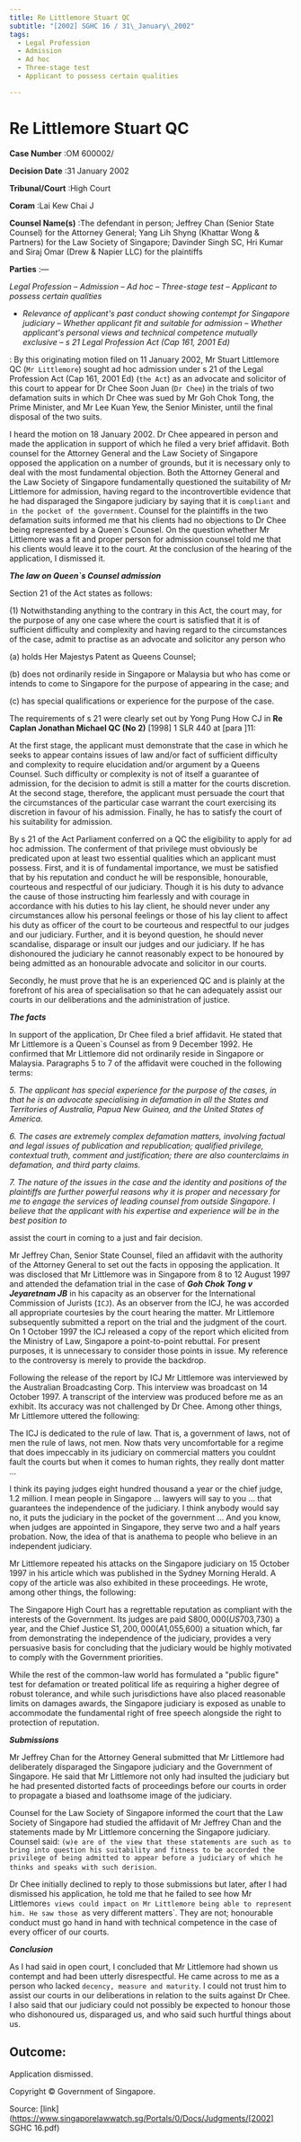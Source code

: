 ```yaml
---
title: Re Littlemore Stuart QC
subtitle: "[2002] SGHC 16 / 31\_January\_2002"
tags:
  - Legal Profession
  - Admission
  - Ad hoc
  - Three-stage test
  - Applicant to possess certain qualities

---
```

# Re Littlemore Stuart QC 



**Case Number** :OM 600002/ 

**Decision Date** :31 January 2002 

**Tribunal/Court** :High Court 

**Coram** :Lai Kew Chai J 

**Counsel Name(s)** :The defendant in person; Jeffrey Chan (Senior State Counsel) for the Attorney General; Yang Lih Shyng (Khattar Wong & Partners) for the Law Society of Singapore; Davinder Singh SC, Hri Kumar and Siraj Omar (Drew & Napier LLC) for the plaintiffs 

**Parties** :— 

_Legal Profession_ – _Admission_ – _Ad hoc_ – _Three-stage test_ – _Applicant to possess certain qualities_ 

- _Relevance of applicant's past conduct showing contempt for Singapore judiciary_ – _Whether applicant fit and suitable for admission_ – _Whether applicant's personal views and technical competence mutually exclusive_ – _s 21 Legal Profession Act (Cap 161, 2001 Ed)_ 

: By this originating motion filed on 11 January 2002, Mr Stuart Littlemore QC (`Mr Littlemore`) sought ad hoc admission under s 21 of the Legal Profession Act (Cap 161, 2001 Ed) (`the Act`) as an advocate and solicitor of this court to appear for Dr Chee Soon Juan (`Dr Chee`) in the trials of two defamation suits in which Dr Chee was sued by Mr Goh Chok Tong, the Prime Minister, and Mr Lee Kuan Yew, the Senior Minister, until the final disposal of the two suits. 

I heard the motion on 18 January 2002. Dr Chee appeared in person and made the application in support of which he filed a very brief affidavit. Both counsel for the Attorney General and the Law Society of Singapore opposed the application on a number of grounds, but it is necessary only to deal with the most fundamental objection. Both the Attorney General and the Law Society of Singapore fundamentally questioned the suitability of Mr Littlemore for admission, having regard to the incontrovertible evidence that he had disparaged the Singapore judiciary by saying that it is `compliant` and `in the pocket of the government`. Counsel for the plaintiffs in the two defamation suits informed me that his clients had no objections to Dr Chee being represented by a Queen`s Counsel. On the question whether Mr Littlemore was a fit and proper person for admission counsel told me that his clients would leave it to the court. At the conclusion of the hearing of the application, I dismissed it. 

**_The law on Queen`s Counsel admission_** 

Section 21 of the Act states as follows: 

 (1) Notwithstanding anything to the contrary in this Act, the court may, for the purpose of any one case where the court is satisfied that it is of sufficient difficulty and complexity and having regard to the circumstances of the case, admit to practise as an advocate and solicitor any person who 

 (a) holds Her Majestys Patent as Queens Counsel; 

 (b) does not ordinarily reside in Singapore or Malaysia but who has come or intends to come to Singapore for the purpose of appearing in the case; and 

 (c) has special qualifications or experience for the purpose of the case. 


The requirements of s 21 were clearly set out by Yong Pung How CJ in **Re Caplan Jonathan Michael QC (No 2)** [1998] 1 SLR 440 at [para ]11: 

 At the first stage, the applicant must demonstrate that the case in which he seeks to appear contains issues of law and/or fact of sufficient difficulty and complexity to require elucidation and/or argument by a Queens Counsel. Such difficulty or complexity is not of itself a guarantee of admission, for the decision to admit is still a matter for the courts discretion. At the second stage, therefore, the applicant must persuade the court that the circumstances of the particular case warrant the court exercising its discretion in favour of his admission. Finally, he has to satisfy the court of his suitability for admission. 

By s 21 of the Act Parliament conferred on a QC the eligibility to apply for ad hoc admission. The conferment of that privilege must obviously be predicated upon at least two essential qualities which an applicant must possess. First, and it is of fundamental importance, we must be satisfied that by his reputation and conduct he will be responsible, honourable, courteous and respectful of our judiciary. Though it is his duty to advance the cause of those instructing him fearlessly and with courage in accordance with his duties to his lay client, he should never under any circumstances allow his personal feelings or those of his lay client to affect his duty as officer of the court to be courteous and respectful to our judges and our judiciary. Further, and it is beyond question, he should never scandalise, disparage or insult our judges and our judiciary. If he has dishonoured the judiciary he cannot reasonably expect to be honoured by being admitted as an honourable advocate and solicitor in our courts. 

Secondly, he must prove that he is an experienced QC and is plainly at the forefront of his area of specialisation so that he can adequately assist our courts in our deliberations and the administration of justice. 

**_The facts_** 

In support of the application, Dr Chee filed a brief affidavit. He stated that Mr Littlemore is a Queen`s Counsel as from 9 December 1992. He confirmed that Mr Littlemore did not ordinarily reside in Singapore or Malaysia. Paragraphs 5 to 7 of the affidavit were couched in the following terms: 

_5. The applicant has special experience for the purpose of the cases, in that he is an advocate specialising in defamation in all the States and Territories of Australia, Papua New Guinea, and the United States of America._ 

_6. The cases are extremely complex defamation matters, involving factual and legal issues of publication and republication; qualified privilege, contextual truth, comment and justification; there are also counterclaims in defamation, and third party claims._ 

_7. The nature of the issues in the case and the identity and positions of the plaintiffs are further powerful reasons why it is proper and necessary for me to engage the services of leading counsel from outside Singapore. I believe that the applicant with his expertise and experience will be in the best position to_ 


 assist the court in coming to a just and fair decision. 

Mr Jeffrey Chan, Senior State Counsel, filed an affidavit with the authority of the Attorney General to set out the facts in opposing the application. It was disclosed that Mr Littlemore was in Singapore from 8 to 12 August 1997 and attended the defamation trial in the case of **_Goh Chok Tong v Jeyaretnam JB_** in his capacity as an observer for the International Commission of Jurists (`ICJ`). As an observer from the ICJ, he was accorded all appropriate courtesies by the court hearing the matter. Mr Littlemore subsequently submitted a report on the trial and the judgment of the court. On 1 October 1997 the ICJ released a copy of the report which elicited from the Ministry of Law, Singapore a point-to-point rebuttal. For present purposes, it is unnecessary to consider those points in issue. My reference to the controversy is merely to provide the backdrop. 

Following the release of the report by ICJ Mr Littlemore was interviewed by the Australian Broadcasting Corp. This interview was broadcast on 14 October 1997. A transcript of the interview was produced before me as an exhibit. Its accuracy was not challenged by Dr Chee. Among other things, Mr Littlemore uttered the following: 

 The ICJ is dedicated to the rule of law. That is, a government of laws, not of men the rule of laws, not men. Now thats very uncomfortable for a regime that does impeccably in its judiciary on commercial matters you couldnt fault the courts but when it comes to human rights, they really dont matter ... 

 I think its paying judges eight hundred thousand a year or the chief judge, 1.2 million. I mean people in Singapore ... lawyers will say to you ... that guarantees the independence of the judiciary. I think anybody would say no, it puts the judiciary in the pocket of the government ... And you know, when judges are appointed in Singapore, they serve two and a half years probation. Now, the idea of that is anathema to people who believe in an independent judiciary. 

Mr Littlemore repeated his attacks on the Singapore judiciary on 15 October 1997 in his article which was published in the Sydney Morning Herald. A copy of the article was also exhibited in these proceedings. He wrote, among other things, the following: 

 The Singapore High Court has a regrettable reputation as compliant with the interests of the Government. Its judges are paid S$800,000 (US$703,730) a year, and the Chief Justice S$1,200,000 (A$1,055,600) a situation which, far from demonstrating the independence of the judiciary, provides a very persuasive basis for concluding that the judiciary would be highly motivated to comply with the Government priorities. 

 While the rest of the common-law world has formulated a "public figure" test for defamation or treated political life as requiring a higher degree of robust tolerance, and while such jurisdictions have also placed reasonable limits on damages awards, the Singapore judiciary is exposed as unable to accommodate the fundamental right of free speech alongside the right to protection of reputation. 


**_Submissions_** 

Mr Jeffrey Chan for the Attorney General submitted that Mr Littlemore had deliberately disparaged the Singapore judiciary and the Government of Singapore. He said that Mr Littlemore not only had insulted the judiciary but he had presented distorted facts of proceedings before our courts in order to propagate a biased and loathsome image of the judiciary. 

Counsel for the Law Society of Singapore informed the court that the Law Society of Singapore had studied the affidavit of Mr Jeffrey Chan and the statements made by Mr Littlemore concerning the Singapore judiciary. Counsel said: `(w)e are of the view that these statements are such as to bring into question his suitability and fitness to be accorded the privilege of being admitted to appear before a judiciary of which he thinks and speaks with such derision`. 

Dr Chee initially declined to reply to those submissions but later, after I had dismissed his application, he told me that he failed to see how Mr Littlemore`s views could impact on Mr Littlemore being able to represent him. He saw those `as very different matters`. They are not; honourable conduct must go hand in hand with technical competence in the case of every officer of our courts. 

**_Conclusion_** 

As I had said in open court, I concluded that Mr Littlemore had shown us contempt and had been utterly disrespectful. He came across to me as a person who lacked `decency, measure and maturity`. I could not trust him to assist our courts in our deliberations in relation to the suits against Dr Chee. I also said that our judiciary could not possibly be expected to honour those who dishonoured us, disparaged us, and who said such hurtful things about us. 

## Outcome: 

Application dismissed. 

 Copyright © Government of Singapore. 


Source: [link](https://www.singaporelawwatch.sg/Portals/0/Docs/Judgments/[2002] SGHC 16.pdf)
